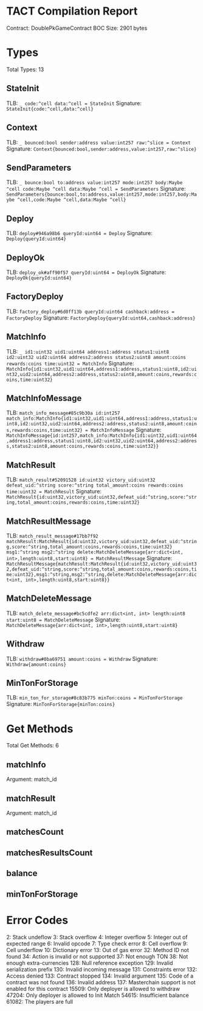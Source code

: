 # TACT Compilation Report
Contract: DoublePkGameContract
BOC Size: 2901 bytes

# Types
Total Types: 13

## StateInit
TLB: `_ code:^cell data:^cell = StateInit`
Signature: `StateInit{code:^cell,data:^cell}`

## Context
TLB: `_ bounced:bool sender:address value:int257 raw:^slice = Context`
Signature: `Context{bounced:bool,sender:address,value:int257,raw:^slice}`

## SendParameters
TLB: `_ bounce:bool to:address value:int257 mode:int257 body:Maybe ^cell code:Maybe ^cell data:Maybe ^cell = SendParameters`
Signature: `SendParameters{bounce:bool,to:address,value:int257,mode:int257,body:Maybe ^cell,code:Maybe ^cell,data:Maybe ^cell}`

## Deploy
TLB: `deploy#946a98b6 queryId:uint64 = Deploy`
Signature: `Deploy{queryId:uint64}`

## DeployOk
TLB: `deploy_ok#aff90f57 queryId:uint64 = DeployOk`
Signature: `DeployOk{queryId:uint64}`

## FactoryDeploy
TLB: `factory_deploy#6d0ff13b queryId:uint64 cashback:address = FactoryDeploy`
Signature: `FactoryDeploy{queryId:uint64,cashback:address}`

## MatchInfo
TLB: `_ id1:uint32 uid1:uint64 address1:address status1:uint8 id2:uint32 uid2:uint64 address2:address status2:uint8 amount:coins rewards:coins time:uint32 = MatchInfo`
Signature: `MatchInfo{id1:uint32,uid1:uint64,address1:address,status1:uint8,id2:uint32,uid2:uint64,address2:address,status2:uint8,amount:coins,rewards:coins,time:uint32}`

## MatchInfoMessage
TLB: `match_info_message#85c9b30a id:int257 match_info:MatchInfo{id1:uint32,uid1:uint64,address1:address,status1:uint8,id2:uint32,uid2:uint64,address2:address,status2:uint8,amount:coins,rewards:coins,time:uint32} = MatchInfoMessage`
Signature: `MatchInfoMessage{id:int257,match_info:MatchInfo{id1:uint32,uid1:uint64,address1:address,status1:uint8,id2:uint32,uid2:uint64,address2:address,status2:uint8,amount:coins,rewards:coins,time:uint32}}`

## MatchResult
TLB: `match_result#52091528 id:uint32 victory_uid:uint32 defeat_uid:^string score:^string total_amount:coins rewards:coins time:uint32 = MatchResult`
Signature: `MatchResult{id:uint32,victory_uid:uint32,defeat_uid:^string,score:^string,total_amount:coins,rewards:coins,time:uint32}`

## MatchResultMessage
TLB: `match_result_message#17bb7f92 matchResult:MatchResult{id:uint32,victory_uid:uint32,defeat_uid:^string,score:^string,total_amount:coins,rewards:coins,time:uint32} msg1:^string msg2:^string delete:MatchDeleteMessage{arr:dict<int, int>,length:uint8,start:uint8} = MatchResultMessage`
Signature: `MatchResultMessage{matchResult:MatchResult{id:uint32,victory_uid:uint32,defeat_uid:^string,score:^string,total_amount:coins,rewards:coins,time:uint32},msg1:^string,msg2:^string,delete:MatchDeleteMessage{arr:dict<int, int>,length:uint8,start:uint8}}`

## MatchDeleteMessage
TLB: `match_delete_message#bc5cdfe2 arr:dict<int, int> length:uint8 start:uint8 = MatchDeleteMessage`
Signature: `MatchDeleteMessage{arr:dict<int, int>,length:uint8,start:uint8}`

## Withdraw
TLB: `withdraw#0ba69751 amount:coins = Withdraw`
Signature: `Withdraw{amount:coins}`

## MinTonForStorage
TLB: `min_ton_for_storage#8c83b775 minTon:coins = MinTonForStorage`
Signature: `MinTonForStorage{minTon:coins}`

# Get Methods
Total Get Methods: 6

## matchInfo
Argument: match_id

## matchResult
Argument: match_id

## matchesCount

## matchesResultsCount

## balance

## minTonForStorage

# Error Codes
2: Stack undeflow
3: Stack overflow
4: Integer overflow
5: Integer out of expected range
6: Invalid opcode
7: Type check error
8: Cell overflow
9: Cell underflow
10: Dictionary error
13: Out of gas error
32: Method ID not found
34: Action is invalid or not supported
37: Not enough TON
38: Not enough extra-currencies
128: Null reference exception
129: Invalid serialization prefix
130: Invalid incoming message
131: Constraints error
132: Access denied
133: Contract stopped
134: Invalid argument
135: Code of a contract was not found
136: Invalid address
137: Masterchain support is not enabled for this contract
15509: Only deployer is allowed to withdraw
47204: Only deployer is allowed to Init Match
54615: Insufficient balance
61082: The players are full